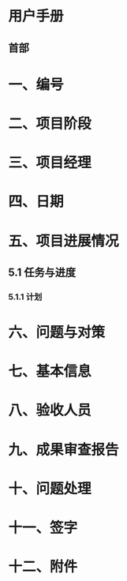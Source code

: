 
# 用户手册

## 首部

# 一、编号

# 二、项目阶段

# 三、项目经理

# 四、日期

# 五、项目进展情况

## 5.1 任务与进度

### 5.1.1 计划

# 六、问题与对策

# 七、基本信息

# 八、验收人员

# 九、成果审查报告

# 十、问题处理

# 十一、签字

# 十二、附件

